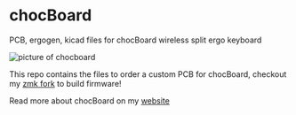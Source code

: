 # chocBoard
PCB, ergogen, kicad files for chocBoard wireless split ergo keyboard

![picture of chocboard](https://github.com/xpsking/portfolio/src/Content/markdown/images/chocBoardCover.jpeg)

This repo contains the files to order a custom PCB for chocBoard, checkout my [zmk fork](https://github.com/xpsKING/zmk) to build firmware!

Read more about chocBoard on my [website](https://hermanoff.dev)
